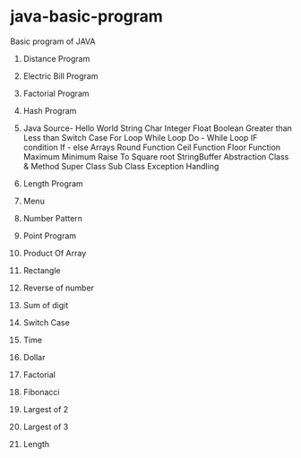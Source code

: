 # java-basic-program
Basic program of JAVA 
1. Distance Program
2. Electric Bill Program
3. Factorial Program
4. Hash Program
5. Java Source- 
    Hello World
    String
    Char
    Integer
    Float
    Boolean
    Greater than
    Less than
    Switch Case
    For Loop
    While Loop
    Do - While Loop
    IF condition
    If - else 
    Arrays
    Round Function
    Ceil Function
    Floor Function
    Maximum
    Minimum
    Raise To
    Square root
    StringBuffer
    Abstraction Class & Method
    Super Class
    Sub Class
    Exception Handling
    
6. Length Program
7. Menu 
8. Number Pattern
9. Point Program
10. Product Of Array
11. Rectangle
12. Reverse of number
13. Sum of digit
14. Switch Case
15. Time
16. Dollar
17. Factorial
18. Fibonacci
19. Largest of 2
20. Largest of 3
21. Length
